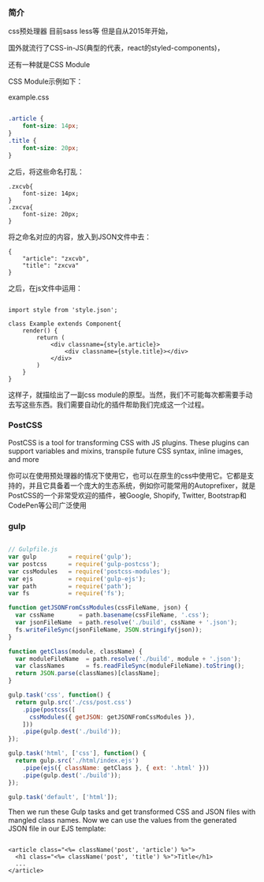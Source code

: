 ### 简介
css预处理器 目前sass less等 但是自从2015年开始，

国外就流行了CSS-in-JS(典型的代表，react的styled-components)，

还有一种就是CSS Module

CSS Module示例如下：

example.css
```css

.article {
    font-size: 14px;
}
.title {
    font-size: 20px;
}
```

之后，将这些命名打乱：
```
.zxcvb{
    font-size: 14px;
}
.zxcva{
    font-size: 20px;
}
```
将之命名对应的内容，放入到JSON文件中去：

```
{
    "article": "zxcvb",
    "title": "zxcva"
}
```
之后，在js文件中运用：
```

import style from 'style.json';

class Example extends Component{
    render() {
        return (
            <div classname={style.article}>
                <div classname={style.title}></div>
            </div>
        )
    }
}

```
这样子，就描绘出了一副css module的原型。当然，我们不可能每次都需要手动去写这些东西。我们需要自动化的插件帮助我们完成这一个过程。

### PostCSS

PostCSS is a tool for transforming CSS with JS plugins. These plugins can support variables and mixins, transpile future CSS syntax, inline images, and more

你可以在使用预处理器的情况下使用它，也可以在原生的css中使用它。它都是支持的，并且它具备着一个庞大的生态系统，例如你可能常用的Autoprefixer，就是PostCSS的一个非常受欢迎的插件，被Google, Shopify, Twitter, Bootstrap和CodePen等公司广泛使用

### gulp

```javascript

// Gulpfile.js
var gulp         = require('gulp');
var postcss      = require('gulp-postcss');
var cssModules   = require('postcss-modules');
var ejs          = require('gulp-ejs');
var path         = require('path');
var fs           = require('fs');

function getJSONFromCssModules(cssFileName, json) {
  var cssName       = path.basename(cssFileName, '.css');
  var jsonFileName  = path.resolve('./build', cssName + '.json');
  fs.writeFileSync(jsonFileName, JSON.stringify(json));
}

function getClass(module, className) {
  var moduleFileName  = path.resolve('./build', module + '.json');
  var classNames      = fs.readFileSync(moduleFileName).toString();
  return JSON.parse(classNames)[className];
}

gulp.task('css', function() {
  return gulp.src('./css/post.css')
    .pipe(postcss([
      cssModules({ getJSON: getJSONFromCssModules }),
    ]))
    .pipe(gulp.dest('./build'));
});

gulp.task('html', ['css'], function() {
  return gulp.src('./html/index.ejs')
    .pipe(ejs({ className: getClass }, { ext: '.html' }))
    .pipe(gulp.dest('./build'));
});

gulp.task('default', ['html']);

```

Then we run these Gulp tasks and get transformed CSS and JSON files with mangled class names. Now we can use the values from the generated JSON file in our EJS template:
```

<article class="<%= className('post', 'article') %>">
  <h1 class="<%= className('post', 'title') %>">Title</h1>
  ...
</article>

```
